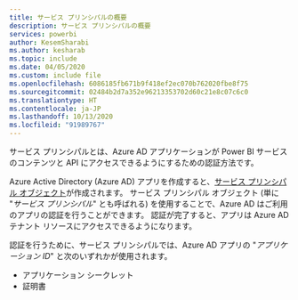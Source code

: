 ```yaml
---
title: サービス プリンシパルの概要
description: サービス プリンシパルの概要
services: powerbi
author: KesemSharabi
ms.author: kesharab
ms.topic: include
ms.date: 04/05/2020
ms.custom: include file
ms.openlocfilehash: 6086185fb671b9f418ef2ec070b762020fbe8f75
ms.sourcegitcommit: 02484b2d7a352e96213353702d60c21e8c07c6c0
ms.translationtype: HT
ms.contentlocale: ja-JP
ms.lasthandoff: 10/13/2020
ms.locfileid: "91989767"
---
```

サービス プリンシパルとは、Azure AD アプリケーションが Power BI サービスのコンテンツと API にアクセスできるようにするための認証方法です。

Azure Active Directory (Azure AD) アプリを作成すると、[サービス プリンシパル オブジェクト](/azure/active-directory/develop/app-objects-and-service-principals#service-principal-object)が作成されます。 サービス プリンシパル オブジェクト (単に "*サービス プリンシパル*" とも呼ばれる) を使用することで、Azure AD はご利用のアプリの認証を行うことができます。 認証が完了すると、アプリは Azure AD テナント リソースにアクセスできるようになります。

認証を行うために、サービス プリンシパルでは、Azure AD アプリの "*アプリケーション ID*" と次のいずれかが使用されます。

* アプリケーション シークレット
* 証明書